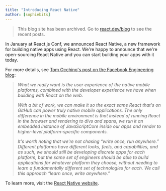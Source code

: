 ```yaml
---
title: "Introducing React Native"
author: [sophiebits]
---
```


<div class="scary">

> This blog site has been archived. Go to [react.dev/blog](https://pt-br.react.dev/blog) to see the recent posts.

</div>

In January at React.js Conf, we announced React Native, a new framework for building native apps using React. We're happy to announce that we're open-sourcing React Native and you can start building your apps with it today.

For more details, see [Tom Occhino's post on the Facebook Engineering blog](https://code.facebook.com/posts/1014532261909640/react-native-bringing-modern-web-techniques-to-mobile/):

> *What we really want is the user experience of the native mobile platforms, combined with the developer experience we have when building with React on the web.*
>
> *With a bit of work, we can make it so the exact same React that's on GitHub can power truly native mobile applications. The only difference in the mobile environment is that instead of running React in the browser and rendering to divs and spans, we run it an embedded instance of JavaScriptCore inside our apps and render to higher-level platform-specific components.*
>
> *It's worth noting that we're not chasing “write once, run anywhere.” Different platforms have different looks, feels, and capabilities, and as such, we should still be developing discrete apps for each platform, but the same set of engineers should be able to build applications for whatever platform they choose, without needing to learn a fundamentally different set of technologies for each. We call this approach “learn once, write anywhere.”*

To learn more, visit the [React Native website](https://reactnative.dev/).
